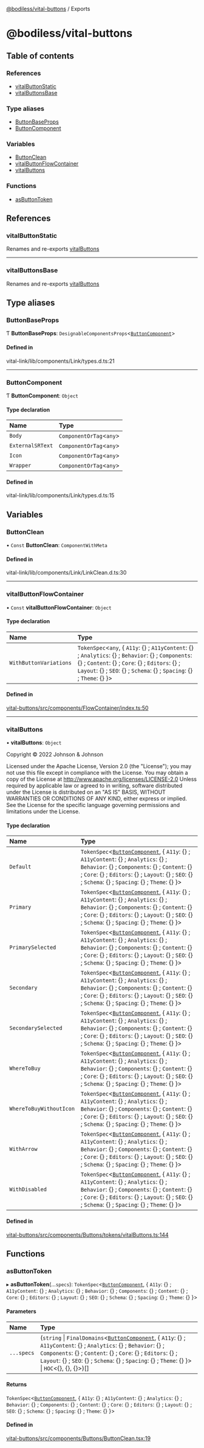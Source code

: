 [@bodiless/vital-buttons](README.md) / Exports

# @bodiless/vital-buttons

## Table of contents

### References

- [vitalButtonStatic](modules.md#vitalbuttonstatic)
- [vitalButtonsBase](modules.md#vitalbuttonsbase)

### Type aliases

- [ButtonBaseProps](modules.md#buttonbaseprops)
- [ButtonComponent](modules.md#buttoncomponent)

### Variables

- [ButtonClean](modules.md#buttonclean)
- [vitalButtonFlowContainer](modules.md#vitalbuttonflowcontainer)
- [vitalButtons](modules.md#vitalbuttons)

### Functions

- [asButtonToken](modules.md#asbuttontoken)

## References

### vitalButtonStatic

Renames and re-exports [vitalButtons](modules.md#vitalbuttons)

___

### vitalButtonsBase

Renames and re-exports [vitalButtons](modules.md#vitalbuttons)

## Type aliases

### ButtonBaseProps

Ƭ **ButtonBaseProps**: `DesignableComponentsProps`<[`ButtonComponent`](modules.md#buttoncomponent)\>

#### Defined in

vital-link/lib/components/Link/types.d.ts:21

___

### ButtonComponent

Ƭ **ButtonComponent**: `Object`

#### Type declaration

| Name | Type |
| :------ | :------ |
| `Body` | `ComponentOrTag`<`any`\> |
| `ExternalSRText` | `ComponentOrTag`<`any`\> |
| `Icon` | `ComponentOrTag`<`any`\> |
| `Wrapper` | `ComponentOrTag`<`any`\> |

#### Defined in

vital-link/lib/components/Link/types.d.ts:15

## Variables

### ButtonClean

• `Const` **ButtonClean**: `ComponentWithMeta`

#### Defined in

vital-link/lib/components/Link/LinkClean.d.ts:30

___

### vitalButtonFlowContainer

• `Const` **vitalButtonFlowContainer**: `Object`

#### Type declaration

| Name | Type |
| :------ | :------ |
| `WithButtonVariations` | `TokenSpec`<`any`, { `A11y`: {} ; `A11yContent`: {} ; `Analytics`: {} ; `Behavior`: {} ; `Components`: {} ; `Content`: {} ; `Core`: {} ; `Editors`: {} ; `Layout`: {} ; `SEO`: {} ; `Schema`: {} ; `Spacing`: {} ; `Theme`: {}  }\> |

#### Defined in

[vital-buttons/src/components/FlowContainer/index.ts:50](https://github.com/johnsonandjohnson/Bodiless-JS/blob/b71fbad2/packages/vital-buttons/src/components/FlowContainer/index.ts#L50)

___

### vitalButtons

• **vitalButtons**: `Object`

Copyright © 2022 Johnson & Johnson

Licensed under the Apache License, Version 2.0 (the "License");
you may not use this file except in compliance with the License.
You may obtain a copy of the License at
http://www.apache.org/licenses/LICENSE-2.0
Unless required by applicable law or agreed to in writing, software
distributed under the License is distributed on an "AS IS" BASIS,
WITHOUT WARRANTIES OR CONDITIONS OF ANY KIND, either express or implied.
See the License for the specific language governing permissions and
limitations under the License.

#### Type declaration

| Name | Type |
| :------ | :------ |
| `Default` | `TokenSpec`<[`ButtonComponent`](modules.md#buttoncomponent), { `A11y`: {} ; `A11yContent`: {} ; `Analytics`: {} ; `Behavior`: {} ; `Components`: {} ; `Content`: {} ; `Core`: {} ; `Editors`: {} ; `Layout`: {} ; `SEO`: {} ; `Schema`: {} ; `Spacing`: {} ; `Theme`: {}  }\> |
| `Primary` | `TokenSpec`<[`ButtonComponent`](modules.md#buttoncomponent), { `A11y`: {} ; `A11yContent`: {} ; `Analytics`: {} ; `Behavior`: {} ; `Components`: {} ; `Content`: {} ; `Core`: {} ; `Editors`: {} ; `Layout`: {} ; `SEO`: {} ; `Schema`: {} ; `Spacing`: {} ; `Theme`: {}  }\> |
| `PrimarySelected` | `TokenSpec`<[`ButtonComponent`](modules.md#buttoncomponent), { `A11y`: {} ; `A11yContent`: {} ; `Analytics`: {} ; `Behavior`: {} ; `Components`: {} ; `Content`: {} ; `Core`: {} ; `Editors`: {} ; `Layout`: {} ; `SEO`: {} ; `Schema`: {} ; `Spacing`: {} ; `Theme`: {}  }\> |
| `Secondary` | `TokenSpec`<[`ButtonComponent`](modules.md#buttoncomponent), { `A11y`: {} ; `A11yContent`: {} ; `Analytics`: {} ; `Behavior`: {} ; `Components`: {} ; `Content`: {} ; `Core`: {} ; `Editors`: {} ; `Layout`: {} ; `SEO`: {} ; `Schema`: {} ; `Spacing`: {} ; `Theme`: {}  }\> |
| `SecondarySelected` | `TokenSpec`<[`ButtonComponent`](modules.md#buttoncomponent), { `A11y`: {} ; `A11yContent`: {} ; `Analytics`: {} ; `Behavior`: {} ; `Components`: {} ; `Content`: {} ; `Core`: {} ; `Editors`: {} ; `Layout`: {} ; `SEO`: {} ; `Schema`: {} ; `Spacing`: {} ; `Theme`: {}  }\> |
| `WhereToBuy` | `TokenSpec`<[`ButtonComponent`](modules.md#buttoncomponent), { `A11y`: {} ; `A11yContent`: {} ; `Analytics`: {} ; `Behavior`: {} ; `Components`: {} ; `Content`: {} ; `Core`: {} ; `Editors`: {} ; `Layout`: {} ; `SEO`: {} ; `Schema`: {} ; `Spacing`: {} ; `Theme`: {}  }\> |
| `WhereToBuyWithoutIcon` | `TokenSpec`<[`ButtonComponent`](modules.md#buttoncomponent), { `A11y`: {} ; `A11yContent`: {} ; `Analytics`: {} ; `Behavior`: {} ; `Components`: {} ; `Content`: {} ; `Core`: {} ; `Editors`: {} ; `Layout`: {} ; `SEO`: {} ; `Schema`: {} ; `Spacing`: {} ; `Theme`: {}  }\> |
| `WithArrow` | `TokenSpec`<[`ButtonComponent`](modules.md#buttoncomponent), { `A11y`: {} ; `A11yContent`: {} ; `Analytics`: {} ; `Behavior`: {} ; `Components`: {} ; `Content`: {} ; `Core`: {} ; `Editors`: {} ; `Layout`: {} ; `SEO`: {} ; `Schema`: {} ; `Spacing`: {} ; `Theme`: {}  }\> |
| `WithDisabled` | `TokenSpec`<[`ButtonComponent`](modules.md#buttoncomponent), { `A11y`: {} ; `A11yContent`: {} ; `Analytics`: {} ; `Behavior`: {} ; `Components`: {} ; `Content`: {} ; `Core`: {} ; `Editors`: {} ; `Layout`: {} ; `SEO`: {} ; `Schema`: {} ; `Spacing`: {} ; `Theme`: {}  }\> |

#### Defined in

[vital-buttons/src/components/Buttons/tokens/vitalButtons.ts:144](https://github.com/johnsonandjohnson/Bodiless-JS/blob/b71fbad2/packages/vital-buttons/src/components/Buttons/tokens/vitalButtons.ts#L144)

## Functions

### asButtonToken

▸ **asButtonToken**(...`specs`): `TokenSpec`<[`ButtonComponent`](modules.md#buttoncomponent), { `A11y`: {} ; `A11yContent`: {} ; `Analytics`: {} ; `Behavior`: {} ; `Components`: {} ; `Content`: {} ; `Core`: {} ; `Editors`: {} ; `Layout`: {} ; `SEO`: {} ; `Schema`: {} ; `Spacing`: {} ; `Theme`: {}  }\>

#### Parameters

| Name | Type |
| :------ | :------ |
| `...specs` | (`string` \| `FinalDomains`<[`ButtonComponent`](modules.md#buttoncomponent), { `A11y`: {} ; `A11yContent`: {} ; `Analytics`: {} ; `Behavior`: {} ; `Components`: {} ; `Content`: {} ; `Core`: {} ; `Editors`: {} ; `Layout`: {} ; `SEO`: {} ; `Schema`: {} ; `Spacing`: {} ; `Theme`: {}  }\> \| `HOC`<{}, {}, {}\>)[] |

#### Returns

`TokenSpec`<[`ButtonComponent`](modules.md#buttoncomponent), { `A11y`: {} ; `A11yContent`: {} ; `Analytics`: {} ; `Behavior`: {} ; `Components`: {} ; `Content`: {} ; `Core`: {} ; `Editors`: {} ; `Layout`: {} ; `SEO`: {} ; `Schema`: {} ; `Spacing`: {} ; `Theme`: {}  }\>

#### Defined in

[vital-buttons/src/components/Buttons/ButtonClean.tsx:19](https://github.com/johnsonandjohnson/Bodiless-JS/blob/b71fbad2/packages/vital-buttons/src/components/Buttons/ButtonClean.tsx#L19)
